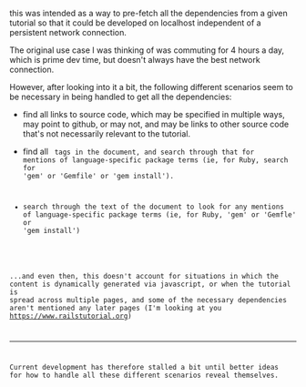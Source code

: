 this was intended as a way to pre-fetch all the dependencies from a given tutorial so that it could be developed on localhost independent of a persistent network connection.

The original use case I was thinking of was commuting for 4 hours a day, which is prime dev time, but doesn't always have the best network connection.

However, after looking into it a bit, the following different scenarios seem to be necessary in being handled to get all the dependencies:

- find all links to source code, which may be specified in multiple ways, may point to github, or may not, and may be links to other source code that's not necessarily relevant to the tutorial.

- find all <code> tags in the document, and search through that for mentions of language-specific package terms (ie, for Ruby, search for 'gem' or 'Gemfile' or 'gem install').

- search through the text of the document to look for any mentions of language-specific package terms (ie, for Ruby, 'gem' or 'Gemfle' or 'gem install')

...and even then, this doesn't account for situations in which the content is dynamically generated via javascript, or when the tutorial is spread across multiple pages, and some of the necessary dependencies aren't mentioned any later pages (I'm looking at you https://www.railstutorial.org)

---

Current development has therefore stalled a bit until better ideas for how to handle all these different scenarios reveal themselves.
